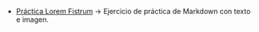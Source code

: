 
- [Práctica Lorem Fistrum](Practica-LoremFistrum/Lorem_fistrum.md) → Ejercicio de práctica de Markdown con texto e imagen.
